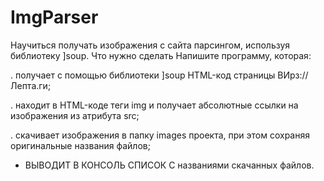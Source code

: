 # ImgParser
Научиться получать изображения с сайта парсингом, используя библиотеку ]sоuр.
Что нужно сделать
Напишите программу, которая:

. получает с помощью библиотеки ]sоuр НТМL-код страницы ВИрз://Лепта.ги;

. находит в НТМL-коде теги img и получает абсолютные ссылки на изображения из атрибута
src;

. скачивает изображения в папку images проекта, при этом сохраняя оригинальные названия
файлов;

* ВЫВОДИТ В КОНСОЛЬ СПИСОК С названиями скачанных файлов.
